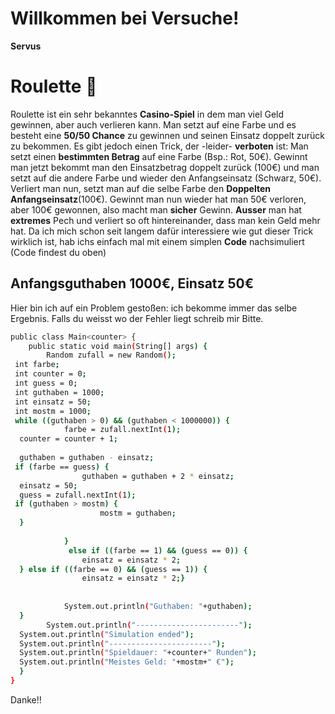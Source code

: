 # Willkommen bei Versuche!

**Servus**


# Roulette 🎰

Roulette ist ein sehr bekanntes **Casino-Spiel** in dem man viel Geld gewinnen, aber auch verlieren kann. Man setzt auf eine Farbe und es besteht eine **50/50 Chance** zu gewinnen und seinen Einsatz doppelt zurück zu bekommen.
Es gibt jedoch einen Trick, der -leider- **verboten** ist:
Man setzt einen **bestimmten Betrag** auf eine Farbe (Bsp.: Rot, 50€). Gewinnt man jetzt bekommt man den Einsatzbetrag doppelt zurück (100€) und man setzt auf die andere Farbe und wieder den Anfangseinsatz (Schwarz, 50€). Verliert man nun, setzt man auf die selbe Farbe den **Doppelten Anfangseinsatz**(100€). Gewinnt man nun wieder hat man 50€ verloren, aber 100€ gewonnen, also macht man **sicher** Gewinn.
**Ausser** man hat **extremes** Pech und verliert so oft hintereinander, dass man kein Geld mehr hat.
Da ich mich schon seit langem dafür interessiere wie gut dieser Trick wirklich ist, hab ichs einfach mal mit einem simplen **Code** nachsimuliert (Code findest du oben)

## Anfangsguthaben 1000€, Einsatz 50€

Hier bin ich auf ein Problem gestoßen:
ich bekomme immer das selbe Ergebnis. Falls du weisst wo der Fehler liegt schreib mir Bitte.
```sh
public class Main<counter> {  
    public static void main(String[] args) {  
        Random zufall = new Random();  
 int farbe;  
 int counter = 0;  
 int guess = 0;  
 int guthaben = 1000;  
 int einsatz = 50;  
 int mostm = 1000;  
 while ((guthaben > 0) && (guthaben < 1000000)) {  
            farbe = zufall.nextInt(1);  
  counter = counter + 1;  
  
  guthaben = guthaben - einsatz;  
 if (farbe == guess) {  
                guthaben = guthaben + 2 * einsatz;  
  einsatz = 50;  
  guess = zufall.nextInt(1);  
 if (guthaben > mostm) {  
                    mostm = guthaben;  
  }  
  
            }  
             else if ((farbe == 1) && (guess == 0)) {  
                einsatz = einsatz * 2;  
  } else if ((farbe == 0) && (guess == 1)) {  
                einsatz = einsatz * 2;}  
  
  
            System.out.println("Guthaben: "+guthaben);  
  }  
        System.out.println("-----------------------");  
  System.out.println("Simulation ended");  
  System.out.println("-----------------------");  
  System.out.println("Spieldauer: "+counter+" Runden");  
  System.out.println("Meistes Geld: "+mostm+" €");  
  }  
}
```
Danke!!

